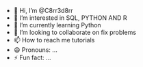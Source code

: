 - 👋 Hi, I’m @C8rr3d8rr
- 👀 I’m interested in SQL, PYTHON AND R
- 🌱 I’m currently learning Python
- 💞️ I’m looking to collaborate on fix problems
- 📫 How to reach me tutorials
- 😄 Pronouns: ...
- ⚡ Fun fact: ...

<!---
C8rr3d8rr/C8rr3d8rr is a ✨ special ✨ repository because its `README.md` (this file) appears on your GitHub profile.
You can click the Preview link to take a look at your changes.
--->
